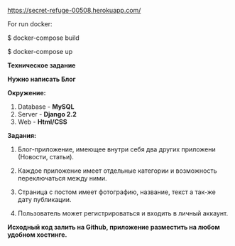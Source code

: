 https://secret-refuge-00508.herokuapp.com/

For run docker:

$ docker-compose build

$ docker-compose up

**Техническое задание**

**Нужно написать Блог**

**Окружение:**

1. Database - **MySQL**
2. Server - **Django 2.2**
3. Web - **Html/CSS**

**Задания:**

1. Блог-приложение, имеющее внутри себя два других приложени (Новости, статьи).

2. Каждое приложение имеет отдельные категории и возможность переключаться между ними.

3. Страница с постом имеет фотографию, название, текст а так-же дату публикации.

4. Пользователь может регистрироваться и входить в личный аккаунт.

**Исходный код залить на Github, приложение разместить на любом удобном хостинге.**
